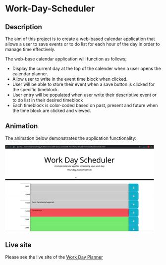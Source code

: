 # Work-Day-Scheduler

## Description 
 The aim of this project is to create a web-based calendar application that allows a user to save events or to do list for each hour of the day in order to manage time effectively.

 The web-base calendar application will function as follows;
 * Display the current day at the top of the calender when a user opens the calendar planner.
 * Allow user to write in the event time block when clicked.
 * User will be able to store their event when a save button is clicked for the specific timeblock.
 * User entry will be populated when user write their descriptive event or to do list in their desired timeblock
 * Each timeblock is color-coded based on past, present and future when the time block are clicked and viewed.

## Animation 

The animation below demonstrates the application functionality:

![Work Day planner](./images/demo.gif)

## Live site 

Please see the live site of the [Work Day Planner]()
